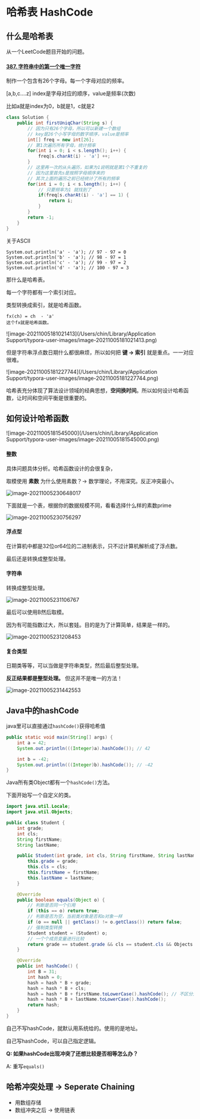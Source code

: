 # 哈希表 HashCode

## 什么是哈希表

从一个LeetCode题目开始的问题。

#### [387. 字符串中的第一个唯一字符](https://leetcode-cn.com/problems/first-unique-character-in-a-string/)

制作一个包含有26个字母。每一个字母对应的频率。

[a,b,c....z] index是字母对应的顺序，value是频率(次数)

比如a就是index为0，b就是1，c就是2

```java
class Solution {
    public int firstUniqChar(String s) {
        // 因为只有26个字母，所以可以新建一个数组
        // key是26个小写字母的数字顺序，value是频率
        int[] freq = new int[26];
        // 第1次遍历所有字母，统计频率
        for(int i = 0; i < s.length(); i++) {
            freq[s.charAt(i) - 'a'] ++;
        }
        // 这里再一次的从头遍历，如果为1说明就是第1个不重复的
        // 因为这里首先s是按照字母顺序来的
        // 其次上面的遍历之前已经统计了所有的频率
        for(int i = 0; i < s.length(); i++) {
            // 只要频率为1 就找到了
            if(freq[s.charAt(i) - 'a'] == 1) {
                return i;
            }
        }
        return -1;
    }
}
```

关于ASCII

```
System.out.println('a' - 'a'); // 97 - 97 = 0
System.out.println('b' - 'a'); // 98 - 97 = 1
System.out.println('c' - 'a'); // 99 - 97 = 2
System.out.println('d' - 'a'); // 100 - 97 = 3
```

那什么是哈希表。

每一个字符都有一个索引对应。

类型转换成索引，就是哈希函数。

```
fx(ch) = ch  - 'a'
这个fx就是哈希函数。
```

![image-20211005181021413](/Users/chin/Library/Application Support/typora-user-images/image-20211005181021413.png)

但是字符串浮点数日期什么都很麻烦，所以如何把 **键 → 索引** 就是重点。一一对应很难。

![image-20211005181227744](/Users/chin/Library/Application Support/typora-user-images/image-20211005181227744.png)



哈希表充分体现了算法设计领域的经典思想，**空间换时间**。所以如何设计哈希函数，让时间和空间平衡是很重要的。

## 如何设计哈希函数

![image-20211005181545000](/Users/chin/Library/Application Support/typora-user-images/image-20211005181545000.png)

#### 整数

具体问题具体分析。哈希函数设计的会很复杂，

取模使用 **素数** 为什么使用素数？→ 数学理论，不用深究。反正冲突最小。

![image-20211005230648017](https://raw.githubusercontent.com/chihokyo/image_host/develop/20211005230648.png)

下面就是一个表，根据你的数据规模不同，看看选择什么样的素数prime

![image-20211005230756297](https://raw.githubusercontent.com/chihokyo/image_host/develop/20211005230758.png)

#### 浮点型

在计算机中都是32位or64位的二进制表示，只不过计算机解析成了浮点数。

最后还是转换成整型处理。

#### 字符串

转换成整型处理。

![image-20211005231106767](https://raw.githubusercontent.com/chihokyo/image_host/develop/20211005231109.png)

最后可以使用B然后取模。

因为有可能指数过大，所以套娃。目的是为了计算简单，结果是一样的。

![image-20211005231208453](https://raw.githubusercontent.com/chihokyo/image_host/develop/20211005231209.png)

#### 复合类型

日期类等等，可以当做是字符串类型，然后最后整型处理。

**反正结果都是整型处理。** 但这并不是唯一的方法！

![image-20211005231442553](https://raw.githubusercontent.com/chihokyo/image_host/develop/20211005231443.png)

## Java中的hashCode

java里可以直接通过`hashCode()`获得哈希值

```java
public static void main(String[] args) {
    int a = 42;
    System.out.println(((Integer)a).hashCode()); // 42

    int b = -42;
    System.out.println(((Integer)b).hashCode()); // -42
}
```

Java所有类Object都有一个`hashCode()`方法。

下面开始写一个自定义的类。

```java
import java.util.Locale;
import java.util.Objects;

public class Student {
    int grade;
    int cls;
    String firstName;
    String lastName;

    public Student(int grade, int cls, String firstName, String lastName) {
        this.grade = grade;
        this.cls = cls;
        this.firstName = firstName;
        this.lastName = lastName;
    }

    @Override
    public boolean equals(Object o) {
        // 判断是否同一个引用
        if (this == o) return true;
        // 判断是否为空，当前类对象是否和o对象一样
        if (o == null || getClass() != o.getClass()) return false;
        // 强制类型转换
        Student student = (Student) o;
        // 一个个成员变量进行比较
        return grade == student.grade && cls == student.cls && Objects.equals(firstName, student.firstName) && Objects.equals(lastName, student.lastName);
    }

    @Override
    public int hashCode() {
        int B = 31;
        int hash = 0;
        hash = hash * B + grade;
        hash = hash * B + cls;
        hash = hash * B + firstName.toLowerCase().hashCode(); // 不区分大小写
        hash = hash * B + lastName.toLowerCase().hashCode();
        return hash;
    }
}

```

自己不写hashCode，就默认用系统给的。使用的是地址。

自己写hashCode，可以自己指定逻辑。

**Q: 如果hashCode出现冲突了还想比较是否相等怎么办？**

A: 重写`equals()`

## 哈希冲突处理 → Seperate Chaining  

- 用数组存储
- 数组冲突之后 → 使用链表